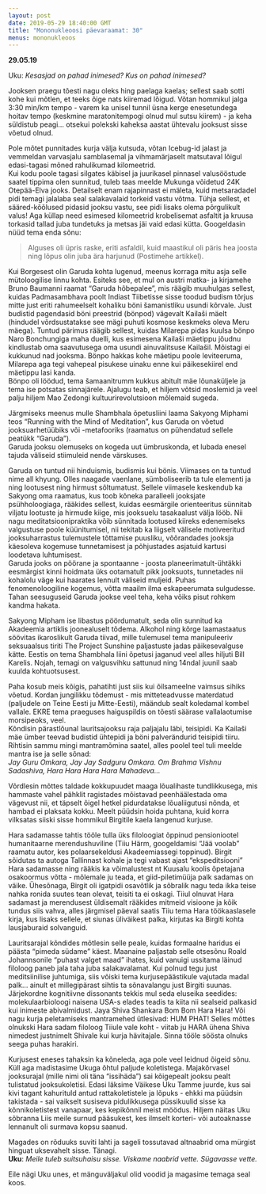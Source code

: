 ```yaml
---
layout: post
date: 2019-05-29 18:40:00 GMT
title: "Mononukleoosi päevaraamat: 30"
menus: mononukleoos
---
```

**29.05.19**

Uku: *Kesasjad on pahad inimesed? Kus on pahad inimesed?*  

Jooksen praegu tõesti nagu oleks hing paelaga kaelas; sellest saab sotti kohe kui mõtlen, et teeks õige nats kiiremad lõigud. Võtan hommikul jalga 3:30 min/km tempo - varem ka unisel tunnil üsna kerge enesetundega hoitav tempo (keskmine maratonitempogi olnud mul sutsu kiirem) - ja keha süldistub peagi... otsekui polekski kaheksa aastat ühtevalu jooksust sisse võetud olnud.  

Pole mõtet punnitades kurja välja kutsuda, võtan Icebug-id jalast ja vemmeldan varvasjalu samblasemal ja vihmamärjaselt matsutaval lõigul edasi-tagasi mõned rahulikumad kilomeetrid.  
Kui kodu poole tagasi silgates käbisel ja juurikasel pinnasel valusööstude saatel tippima olen sunnitud, tuleb taas meelde Mukunga võidetud 24K Otepää-Elva jooks. Detailselt enam rajapinnast ei mäleta, kuid metsaradadel pidi temagi jalalaba seal salakavalaid torkeid vastu võtma. Tühja sellest, et sääred-kõõlused pidasid jooksu vastu, see pidi lisaks olema põrgulikult valus! Aga küllap need esimesed kilomeetrid krobelisemat asfaltit ja kruusa torkasid tallad juba tundetuks ja metsas jäi vaid edasi kütta. Googeldasin nüüd tema enda sõnu:
> Alguses oli üpris raske, eriti asfaldil, kuid maastikul oli päris hea joosta ning lõpus olin juba ära harjunud (Postimehe artikkel).  

Kui Borgesest olin Garuda kohta lugenud, meenus korraga mitu asja selle mütoloogilise linnu kohta. Esiteks see, et mul on austri matka- ja kirjamehe Bruno Baumanni raamat “Garuda hõbepalee”, mis räägib muuhulgas sellest, kuidas Padmasambhava poolt Indiast Tiibetisse sisse toodud budism tõrjus mitte just eriti rahumeelselt kohaliku böni šamanistliku usundi kõrvale. Just budistid pagendasid böni preestrid (bönpod) vägevalt Kailaši mäelt (hindudel võrdsustatakse see mägi puhuti kosmose keskmeks oleva Meru mäega). Tuntud pärimus räägib sellest, kuidas Milarepa pidas kuulsa bönpo Naro Bonchungiga maha duelli, kus esimesena Kailaši mäetippu jõudnu kindlustab oma saavutusega oma usundi ainuvalitsuse Kailašil. Mõistagi ei kukkunud nad jooksma. Bönpo hakkas kohe mäetipu poole leviteeruma, Milarepa aga tegi vahepeal pisukese uinaku enne kui päikesekiirel end mäetippu lasi kanda.  
Bönpo oli löödud, tema šamaanitrumm kukkus abitult mäe lõunaküljele ja tema ise potsatas sinnajärele. Ajalugu teab, et hiljem võtsid moslemid ja veel palju hiljem Mao Zedongi kultuurirevolutsioon mõlemaid sugeda.  
 
Järgmiseks meenus mulle Shambhala õpetusliini laama Sakyong Miphami teos “Running with the Mind of Meditation”, kus Garuda on võetud jooksuarhetüübiks või -metafooriks (raamatus on pühendatud sellele peatükk “Garuda”).  
Garuda jooksu olemuseks on kogeda uut ümbruskonda, et lubada enesel tajuda väliseid stiimuleid nende värskuses.  

Garuda on tuntud nii hinduismis, budismis kui bönis. Viimases on ta tuntud nime all khyung. Olles naagade vaenlane, sümboliseerib ta tule elementi ja ning lootusest ning hirmust sõltumatust. Sellele viimasele keskendub ka Sakyong oma raamatus, kus toob kõneka paralleeli jooksjate psühholoogiaga, rääkides sellest, kuidas eesmärgile orienteeritus sünnitab viljatu lootuste ja hirmude kiige, mis jooksuelu tasakaalust välja lööb. Nii nagu meditatsioonipraktika võib sünnitada lootused kiireks edenemiseks valgustuse poole küünitumisel, nii tekitab ka liigselt välisele motiveeritud jooksuharrastus tulemustele tõttamise puusliku, võõrandades jooksja käesoleva kogemuse tunnetamisest ja põhjustades asjatuid kartusi loodetava luhtumisest.     
Garuda jooks on pöörane ja spontaanne - joosta planeerimatult-ühtäkki eesmärgist kinni hoidmata üks ootamatult pikk jooksuots, tunnetades nii kohalolu väge kui haarates lennult väliseid muljeid. Puhas fenomenoloogiline kogemus, võtta maailm ilma eskapeerumata sulgudesse. Tahan seesuguseid Garuda jookse veel teha, keha võiks pisut rohkem kandma hakata.  

Sakyong Mipham ise libastus pöördumatult, seda olin sunnitud ka Akadeemia artiklis joonealuselt tõdema. Alkohol ning kõrge laamastaatus söövitas ikaroslikult Garuda tiivad, mille tulemusel tema manipuleeriv seksuaalsus tiriti The Project Sunshine paljastuste jadas päikesevalguse kätte. Eestis on tema Shambhala liini õpetusi jaganud veel alles hiljuti Bill Karelis. Nojah, temagi on valgusvihku sattunud ning 14ndal juunil saab kuulda kohtuotsusest.  

Paha kosub meis kõigis, pahatihti just siis kui õilsameelne vaimsus sihiks võetud. Kordan jungilikku tõdemust - mis mitteteadvusse materdatud (paljudele on Teine Eesti ju Mitte-Eesti), määndub sealt koledamal kombel vallale. EKRE tema praeguses haiguspildis on tõesti säärase vallalaotumise morsipeoks, veel.  
Kõndisin pärastlõunal lauritsajooksu raja paljajalu läbi, teisipidi. Ka Kailaši mäe ümber teevad budistid ühtepidi ja böni palverändurid teisipidi tiiru. Rihtisin sammu mingi mantramõmina saatel, alles poolel teel tuli meelde mantra ise ja selle sõnad:  
*Jay Guru Omkara, Jay Jay Sadguru Omkara. Om Brahma Vishnu Sadashiva, Hara Hara Hara Hara Mahadeva...*  

Võrdlesin mõttes taldade kokkupuudet maaga lõualihaste tundlikkusega, mis hammaste vahel pähklit ragistades mõistavad peenhäälestada oma vägevust nii, et täpselt õigel hetkel pidurdatakse lõualiigutusi nõnda, et hambad ei plaksata kokku. Meelt püüdsin hoida puhtana, kuid korra vilksatas siiski sisse hommikul Birgitile kaela langenud kurjuse.

Hara sadamasse tahtis tööle tulla üks filoloogiat õppinud pensioniootel humanitaarne merendushuviline (Tiiu Härm, googeldamisi “Jää voolab” raamatu autor, kes polaarsekeldusi Akadeemiassegi toppinud). Birgit sõidutas ta autoga Tallinnast kohale ja tegi vabast ajast “ekspeditsiooni” Hara sadamasse ning rääkis ka võimalustest nt Kuusalu koolis õpetajana osakoormus võtta - mõlemale ju teada, et giid-piletimüüja palk sadamas on väike. Ühesõnaga, Birgit oli igatpidi osavõtlik ja sõbralik nagu teda ikka teise nahka ronida suutes tean olevat, teisiti ta ei oskagi. Tiiul olnuvat Hara sadamast ja merendusest üldisemalt rääkides mitmeid visioone ja kõik tundus siis vahva, alles järgmisel päeval saatis Tiiu tema Hara töökaaslasele kirja, kus lisaks sellele, et siunas üliväikest palka, kirjutas ka Birgiti kohta lausjaburaid solvanguid.  

Lauritsarajal kõndides mõtlesin selle peale, kuidas formaalne haridus ei päästa “pimeda südame” käest. Maanaine paljastab selle otsesõnu Roald Johannsonile “puhast valget maad” ihates, kuid vanuigi ussitama läinud filoloog paneb jala taha juba salakavalamat. Kui polnud tegu just meditsiinilise juhtumiga, siis võiski tema kurjusepäästikule vajutada madal palk… ainult et millegipärast sihtis ta sõnavalangu just Birgiti suunas. Järjekordne kognitiivne dissonants tekkis mul seda eluseika seedides: molekulaarbioloogi naisena USA-s elades teadis ta kiita nii sealseid palkasid kui inimeste abivalmidust. Jaya Shiva Shankara Bom Bom Hara Hara! Või nagu kurja peletamiseks mantramehed ütlesivad: HUM PHAT! Selles mõttes olnukski Hara sadam filoloog Tiiule vale koht - viitab ju HARA ühena Shiva nimedest justnimelt Shivale kui kurja hävitajale. Sinna tööle söösta olnuks seega puhas harakiri.  

Kurjusest eneses tahaksin ka kõneleda, aga pole veel leidnud õigeid sõnu. Küll aga madistasime Ukuga õhtul paljude koletistega. Majakõrvasel jooksurajal (mille nimi oli täna “issihäda”) sai kõigepealt jooksu pealt tulistatud jooksukoletisi. Edasi läksime Väikese Uku Tamme juurde, kus sai kivi tagant kahurituld antud rattakoletistele ja lõpuks - ehkki ma püüdsin takistada - sai vaikselt susiseva pidulikkusega püssikuulid sisse ka kõnnikoletistest vanapaar, kes kepikõnnil meist möödus. Hiljem näitas Uku sõbranna Liis meile surnud pääsukest, kes ilmselt korteri- või autoaknasse lennanult oli surmava kopsu saanud.  

Magades on rõduuks suviti lahti ja sageli tossutavad altnaabrid oma mürgist hinguat uksevahelt sisse. Tänagi.  
**Uku**: *Meile tuleb suitsuhaisu sisse. Viskame naabrid vette. Sügavasse vette.*  

Eile nägi Uku unes, et mänguväljakul olid voodid ja magasime temaga seal koos.
